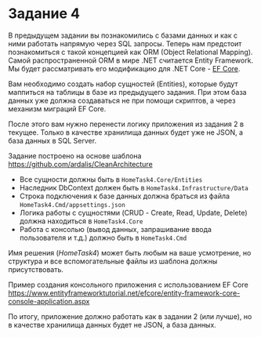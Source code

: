 # Задание 4

В предыдущем задании вы познакомились с базами данных и как с ними работать напрямую через SQL запросы. Теперь нам предстоит познакомиться с такой концепцией как ORM (Object Relational Mapping). Самой распространенной ORM в мире .NET считается Entity Framework. Мы будет рассматривать его модификацию для .NET Core - [EF Core](https://metanit.com/sharp/entityframeworkcore/).

Вам необходимо создать набор сущностей (Entities), которые будут маппиться на таблицы в базе из предыдущего задания. При этом база данных уже должна создаваться не при помощи скриптов, а через механизм миграций EF Core.

После этого вам нужно перенести логику приложения из задания 2 в текущее. Только в качестве хранилища данных будет уже не JSON, а база данных в SQL Server.

Задание построено на основе шаблона https://github.com/ardalis/CleanArchitecture

- Все сущности должны быть в `HomeTask4.Core/Entities`
- Наследник DbContext должен быть в `HomeTask4.Infrastructure/Data`
- Строка подключения к базе данных должна браться из файла `HomeTask4.Cmd/appsettings.json`
- Логика работы с сущностями (CRUD - Сreate, Read, Update, Delete) должна находиться в `HomeTask4.Core`
- Работа с консолью (вывод данных, запрашивание ввода пользователя и т.д.) должно быть в `HomeTask4.Cmd`

Имя решения (_HomeTask4_) может быть любым на ваше усмотрение, но структура и все вспомогательные файлы из шаблона должны присутствовать.

Пример создания консольного приложения с использованием EF Core https://www.entityframeworktutorial.net/efcore/entity-framework-core-console-application.aspx

По итогу, приложение должно работать как в задании 2 (или лучше), но в качестве хранилища данных будет не JSON, а база данных.
